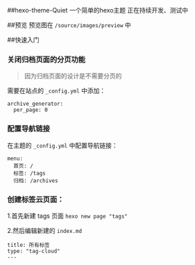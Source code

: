 ##hexo-theme-Quiet
一个简单的hexo主题
正在持续开发、测试中

##预览
预览图在 ```/source/images/preview``` 中

##快速入门
### 关闭归档页面的分页功能
> 因为归档页面的设计是不需要分页的

需要在站点的 `_config.yml` 中添加：
```
archive_generator:
  per_page: 0
```
### 配置导航链接
在主题的 `_config.yml` 中配置导航链接：
```
menu:
  首页: /
  标签: /tags
  归档: /archives
```
### 创建标签云页面：

1.首先新建 tags 页面
``` hexo new page "tags" ```

2.然后编辑新建的 ```index.md```
```
title: 所有标签
type: "tag-cloud"
---
```
